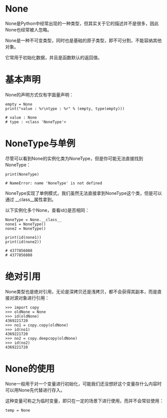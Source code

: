 # None

None是Python中经常出现的一种类型，但其实关于它的描述并不是很多，因此None也经常被人忽略。

None是一种不可变类型，同时也是基础的原子类型，即不可分割，不能容纳其他对象。

它常用于初始化数据，并且是函数默认的返回值。

# 基本声明

None的声明方式仅有字面量声明：

```
empty = None
print("value : %r\ntype : %r" % (empty, type(empty)))

# value : None
# type : <class 'NoneType'>
```



# NoneType与单例

尽管可以看到None的实例化类为NoneType，但是你可能无法直接找到NoneType：

```
print(NoneType)

# NameError: name 'NoneType' is not defined
```

NoneType实现了单例模式，我们虽然无法直接拿到NoneType这个类，但是可以通过 \_\_class\_\_属性拿到。

以下实例化多个None，查看id()是否相同：

```
NoneType = None.__class__
none1 = NoneType()
none2 = NoneType()

print(id(none1))
print(id(none2))

# 4377856088
# 4377856088
```



# 绝对引用

None类型也是绝对引用，无论是深拷贝还是浅拷贝，都不会获得其副本，而是直接对源对象进行引用：

```
>>> import copy
>>> oldNone = None
>>> id(oldNone)
4369221720
>>> no1 = copy.copy(oldNone)
>>> id(no1)
4369221720
>>> no2 = copy.deepcopy(oldNone)
>>> id(no2)
4369221720
```



# None的使用

None一般用于对一个变量进行初始化，可能我们还没想好这个变量存什么内容时可以用None先代替进行存入。

这种变量可称之为临时变量，即只在一定的场景下进行使用，而并不会常驻使用：

```
temp = None
```

